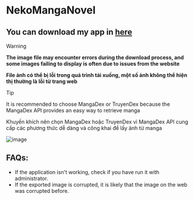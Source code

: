 ﻿# NekoMangaNovel
## You can download my app in [here](https://drive.google.com/file/d/1XFR20TG1KRb-MePDquJl4rxxZOrn0Hs8/view?usp=sharing)

> [!WARNING]
> **The image file may encounter errors during the download process, and some images failing to display is often due to issues from the website**
>
> **File ảnh có thể bị lỗi trong quá trình tải xuống, một số ảnh không thể hiện thị thường là lỗi từ trang web**

> [!TIP]
> It is recommended to choose MangaDex or TruyenDex because the MangaDex API provides an easy way to retrieve manga
>
> Khuyến khích nên chọn MangaDex hoặc TruyenDex vì MangaDex API cung cấp các phương thức dễ dàng và công khai để lấy ảnh từ manga

![image](https://github.com/user-attachments/assets/6822c80a-7658-433d-978f-44d7cfdde583)

## FAQs:

- If the application isn't working, check if you have run it with administrator.
- If the exported image is corrupted, it is likely that the image on the web was corrupted before.
